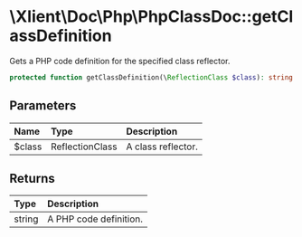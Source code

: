 # \\Xlient\\Doc\\Php\\PhpClassDoc::getClassDefinition

Gets a PHP code definition for the specified class reflector.

```php
protected function getClassDefinition(\ReflectionClass $class): string
```

## Parameters

| Name | Type | Description |
| :--- | :--- | :--- |
| $class | ReflectionClass | A class reflector. |

## Returns

| Type | Description |
| :--- | :--- |
| string | A PHP code definition. |